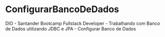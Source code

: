 # ConfigurarBancoDeDados
 DIO - Santander Bootcamp Fullstack Developer - Trabalhando com Banco de Dados utilizando JDBC e JPA - Configurar Banco de Dados
